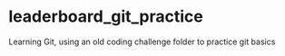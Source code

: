 # leaderboard_git_practice
Learning Git, using an old coding challenge folder to practice git basics
